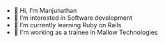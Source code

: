 - 👋 Hi, I’m Manjunathan
- 👀 I’m interested in Software development
- 🌱 I’m currently learning Ruby on Rails
- 👔 I'm working as a trainee in Mallow Technologies

<!---
manjunathan-jayakumar/manjunathan-jayakumar is a ✨ special ✨ repository because its `README.md` (this file) appears on your GitHub profile.
You can click the Preview link to take a look at your changes.
--->
